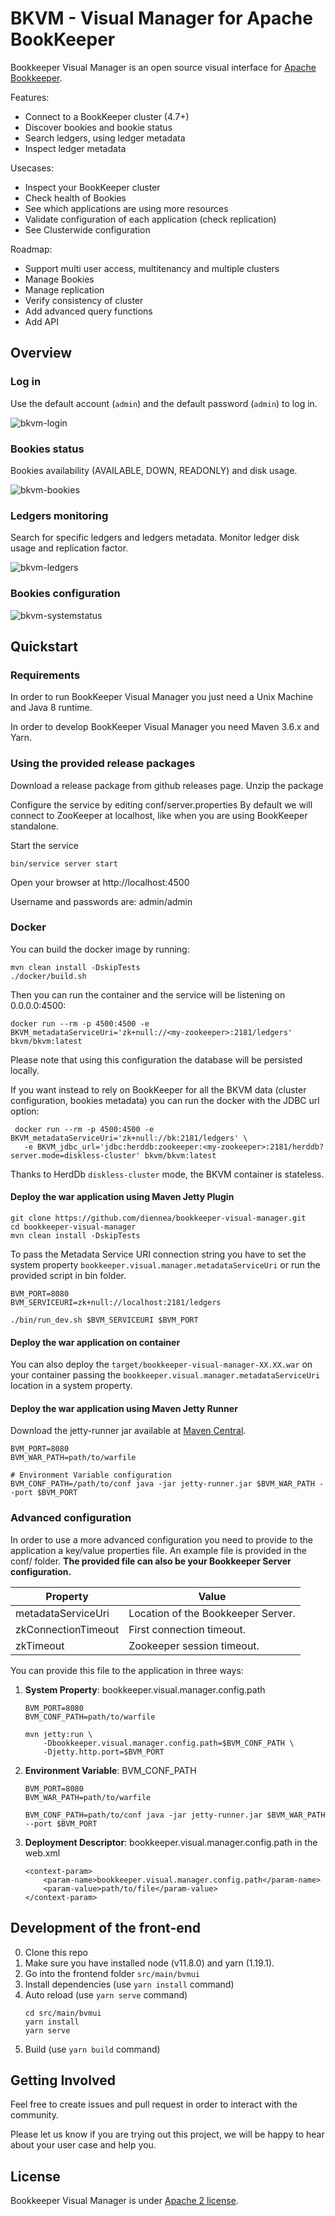 # BKVM - Visual Manager for Apache BookKeeper

Bookkeeper Visual Manager is an open source visual interface for [Apache
Bookkeeper](https://bookkeeper.apache.org/).

Features:
- Connect to a BookKeeper cluster (4.7+)
- Discover bookies and bookie status
- Search ledgers, using ledger metadata
- Inspect ledger metadata

Usecases:
- Inspect your BookKeeper cluster
- Check health of Bookies
- See which applications are using more resources
- Validate configuration of each application (check replication)
- See Clusterwide configuration

Roadmap:
- Support multi user access, multitenancy and multiple clusters
- Manage Bookies
- Manage replication
- Verify consistency of cluster
- Add advanced query functions
- Add API

## Overview

### Log in

Use the default account (`admin`) and the default password (`admin`) to log in.

![bkvm-login](docs/img/bkvm-login.png)

### Bookies status

Bookies availability (AVAILABLE, DOWN, READONLY) and disk usage.

![bkvm-bookies](docs/img/bkvm-bookies.png)

### Ledgers monitoring

Search for specific ledgers and ledgers metadata. Monitor ledger disk usage and replication factor.

![bkvm-ledgers](docs/img/bkvm-ledgers.png)

### Bookies configuration

![bkvm-systemstatus](docs/img/bkvm-systemstatus.png)

## Quickstart

### Requirements

In order to run BookKeeper Visual Manager you just need a Unix Machine and Java 8 runtime.

In order to develop BookKeeper Visual Manager you need Maven 3.6.x and Yarn.

### Using the provided release packages

Download a release package from github releases page.
Unzip the package

Configure the service by editing conf/server.properties
By default we will connect to ZooKeeper at localhost, like when you are using BookKeeper standalone.

Start the service

~~~~
bin/service server start
~~~~

Open your browser at
http://localhost:4500

Username and passwords are: admin/admin

### Docker
You can build the docker image by running:
```
mvn clean install -DskipTests
./docker/build.sh
```

Then you can run the container and the service will be listening on 0.0.0.0:4500:
```
docker run --rm -p 4500:4500 -e BKVM_metadataServiceUri='zk+null://<my-zookeeper>:2181/ledgers' bkvm/bkvm:latest
```
Please note that using this configuration the database will be persisted locally.

If you want instead to rely on BookKeeper for all the BKVM data (cluster configuration, bookies metadata) you can run the docker with the JDBC url option:
```
 docker run --rm -p 4500:4500 -e BKVM_metadataServiceUri='zk+null://bk:2181/ledgers' \
   -e BKVM_jdbc_url='jdbc:herddb:zookeeper:<my-zookeeper>:2181/herddb?server.mode=diskless-cluster' bkvm/bkvm:latest
```
Thanks to HerdDb `diskless-cluster` mode, the BKVM container is stateless.


#### Deploy the war application using Maven Jetty Plugin
~~~~
git clone https://github.com/diennea/bookkeeper-visual-manager.git
cd bookkeeper-visual-manager
mvn clean install -DskipTests
~~~~

To pass the Metadata Service URI connection string you have to set the system property
`bookkeeper.visual.manager.metadataServiceUri` or run the provided script in bin
folder.

~~~~
BVM_PORT=8080
BVM_SERVICEURI=zk+null://localhost:2181/ledgers

./bin/run_dev.sh $BVM_SERVICEURI $BVM_PORT
~~~~

#### Deploy the war application on container

You can also deploy the `target/bookkeeper-visual-manager-XX.XX.war` on your
container passing the `bookkeeper.visual.manager.metadataServiceUri` location in a system property.

#### Deploy the war application using Maven Jetty Runner

Download the jetty-runner jar available at [Maven
Central](https://repo1.maven.org/maven2/org/eclipse/jetty/jetty-runner/).

~~~~
BVM_PORT=8080
BVM_WAR_PATH=path/to/warfile

# Environment Variable configuration
BVM_CONF_PATH=/path/to/conf java -jar jetty-runner.jar $BVM_WAR_PATH --port $BVM_PORT
~~~~

### Advanced configuration

In order to use a more advanced configuration you need to provide to the
application a key/value properties file. An example file is provided in the conf/ folder.
**The provided file can also be your Bookkeeper Server configuration.**

| Property             | Value                              |
|----------------------|------------------------------------|
| metadataServiceUri   | Location of the Bookkeeper Server. |
| zkConnectionTimeout  | First connection timeout.          |
| zkTimeout            | Zookeeper session timeout.         |

You can provide this file to the application in three ways:
1. **System Property**: bookkeeper.visual.manager.config.path
    ~~~~
    BVM_PORT=8080
    BVM_CONF_PATH=path/to/warfile

    mvn jetty:run \
        -Dbookkeeper.visual.manager.config.path=$BVM_CONF_PATH \
        -Djetty.http.port=$BVM_PORT
    ~~~~
2. **Environment Variable**: BVM_CONF_PATH
    ~~~~
    BVM_PORT=8080
    BVM_WAR_PATH=path/to/warfile

    BVM_CONF_PATH=path/to/conf java -jar jetty-runner.jar $BVM_WAR_PATH --port $BVM_PORT
    ~~~~
3. **Deployment Descriptor**: bookkeeper.visual.manager.config.path in the web.xml
    ~~~~
    <context-param>
        <param-name>bookkeeper.visual.manager.config.path</param-name>
        <param-value>path/to/file</param-value>
    </context-param>
    ~~~~

## Development of the front-end

0. Clone this repo
0. Make sure you have installed node (v11.8.0) and yarn (1.19.1).
0. Go into the frontend folder `src/main/bvmui`
0. Install dependencies (use `yarn install` command)
0. Auto reload (use `yarn serve` command)
    ~~~~
    cd src/main/bvmui
    yarn install
    yarn serve
    ~~~~
0. Build (use `yarn build` command)

## Getting Involved

Feel free to create issues and pull request in order to interact with the community.

Please let us know if you are trying out this project, we will be happy to hear about your user case and help you.

## License

Bookkeeper Visual Manager is under [Apache 2 license](http://www.apache.org/licenses/LICENSE-2.0.html).
